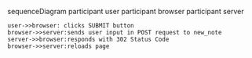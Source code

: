 sequenceDiagram
    participant user
    participant browser
    participant server
    
    user->>browser: clicks SUBMIT button
    browser->>server:sends user input in POST request to new_note
    server->>browser:responds with 302 Status Code
    browser->>server:reloads page